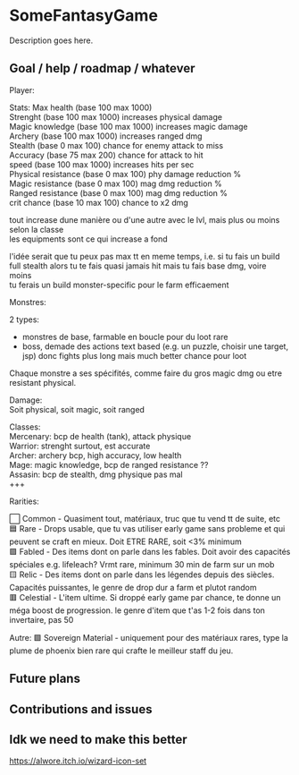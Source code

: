 # SomeFantasyGame

Description goes here.

## Goal / help / roadmap / whatever

Player:

Stats:
Max health (base 100 max 1000)  
Strenght (base 100 max 1000) increases physical damage  
Magic knowledge (base 100 max 1000) increases magic damage  
Archery (base 100 max 1000) increases ranged dmg  
Stealth (base 0 max 100) chance for enemy attack to miss  
Accuracy (base 75 max 200) chance for attack to hit  
speed (base 100 max 1000) increases hits per sec  
Physical resistance (base 0 max 100) phy damage reduction %  
Magic resistance (base 0 max 100) mag dmg reduction %  
Ranged resistance (base 0 max 100) mag dmg reduction %  
crit chance (base 10 max 100) chance to x2 dmg

tout increase dune manière ou d'une autre avec le lvl, mais plus ou moins selon la classe  
les equipments sont ce qui increase a fond

l'idée serait que tu peux pas max tt en meme temps, i.e. si tu fais un build full stealth alors tu te fais quasi jamais hit mais tu fais base dmg, voire moins  
tu ferais un build monster-specific pour le farm efficaement

Monstres:

2 types:

- monstres de base, farmable en boucle pour du loot rare
- boss, demade des actions text based (e.g. un puzzle, choisir une target, jsp) donc fights plus long mais much better chance pour loot

Chaque monstre a ses spécifités, comme faire du gros magic dmg ou etre resistant physical.

Damage:  
Soit physical, soit magic, soit ranged

Classes:  
Mercenary: bcp de health (tank), attack physique  
Warrior: strenght surtout, est accurate  
Archer: archery bcp, high accuracy, low health  
Mage: magic knowledge, bcp de ranged resistance ??  
Assasin: bcp de stealth, dmg physique pas mal  
+++

Rarities:

⬜️ Common - Quasiment tout, matériaux, truc que tu vend tt de suite, etc  
🟦 Rare - Drops usable, que tu vas utiliser early game sans probleme et qui peuvent se craft en mieux. Doit ETRE RARE, soit <3% minimum  
🟪 Fabled - Des items dont on parle dans les fables. Doit avoir des capacités spéciales e.g. lifeleach? Vrmt rare, minimum 30 min de farm sur un mob  
🟨 Relic - Des items dont on parle dans les légendes depuis des siècles. Capacités puissantes, le genre de drop dur a farm et plutot random  
🟥 Celestial - L'item ultime. Si droppé early game par chance, te donne un méga boost de progression. le genre d'item que t'as 1-2 fois dans ton invertaire, pas 50

Autre: 🟩 Sovereign Material - uniquement pour des matériaux rares, type la plume de phoenix bien rare qui crafte le meilleur staff du jeu.

## Future plans

## Contributions and issues

## Idk we need to make this better

https://alwore.itch.io/wizard-icon-set
